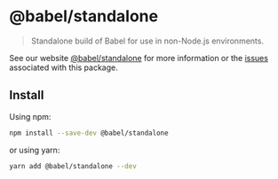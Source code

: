 # @babel/standalone

> Standalone build of Babel for use in non-Node.js environments.

See our website [@babel/standalone](https://babeljs.io/docs/en/babel-standalone)
for more information or the
[issues](https://github.com/babel/babel/issues?utf8=%E2%9C%93&q=is%3Aissue+label%3A%22pkg%3A%20standalone%22+is%3Aopen)
associated with this package.

## Install

Using npm:

```sh
npm install --save-dev @babel/standalone
```

or using yarn:

```sh
yarn add @babel/standalone --dev
```
